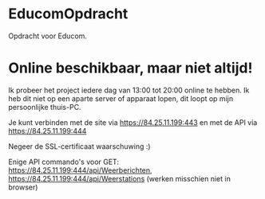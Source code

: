# EducomOpdracht
Opdracht voor Educom.

# Online beschikbaar, maar niet altijd!
Ik probeer het project iedere dag van 13:00 tot 20:00 online te hebben.
Ik heb dit niet op een aparte server of apparaat lopen, dit loopt op mijn persoonlijke thuis-PC.

Je kunt verbinden met de site via https://84.25.11.199:443 en met de API via https://84.25.11.199:444

Negeer de SSL-certificaat waarschuwing :)

Enige API commando's voor GET: https://84.25.11.199:444/api/Weerberichten, https://84.25.11.199:444/api/Weerstations (werken misschien niet in browser)
